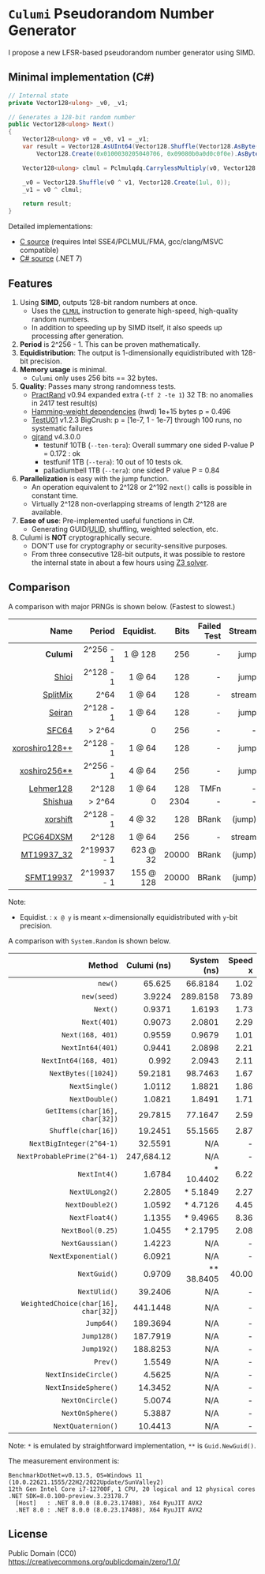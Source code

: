 # `Culumi` Pseudorandom Number Generator

I propose a new LFSR-based pseudorandom number generator using SIMD.

## Minimal implementation (C#)

```cs
// Internal state
private Vector128<ulong> _v0, _v1;

// Generates a 128-bit random number
public Vector128<ulong> Next()
{
    Vector128<ulong> v0 = _v0, v1 = _v1;
    var result = Vector128.AsUInt64(Vector128.Shuffle(Vector128.AsByte(v0 + v1),
        Vector128.Create(0x0100030205040706, 0x09080b0a0d0c0f0e).AsByte())) + v1;

    Vector128<ulong> clmul = Pclmulqdq.CarrylessMultiply(v0, Vector128.Create(0xbbc1b31a6451a582, 0), 0x00);

    _v0 = Vector128.Shuffle(v0 ^ v1, Vector128.Create(1ul, 0));
    _v1 = v0 ^ clmul;

    return result;
}
```

Detailed implementations:

* [C source](c/culumi.c) (requires Intel SSE4/PCLMUL/FMA, gcc/clang/MSVC compatible)
* [C# source](csharp/Culumi.cs) (.NET 7)

## Features

1. Using **SIMD**, outputs 128-bit random numbers at once.
    * Uses the [`CLMUL`](https://en.wikipedia.org/wiki/CLMUL_instruction_set) instruction to generate high-speed, high-quality random numbers.
    * In addition to speeding up by SIMD itself, it also speeds up processing after generation.
1. **Period** is 2^256 - 1. This can be proven mathematically.
1. **Equidistribution**: The output is 1-dimensionally equidistributed with 128-bit precision.
1. **Memory usage** is minimal.
    * `Culumi` only uses 256 bits == 32 bytes.
1. **Quality**: Passes many strong randomness tests.
    * [PractRand](http://pracrand.sourceforge.net/) v0.94 expanded extra (`-tf 2 -te 1`) 32 TB: no anomalies in 2417 test result(s)
    * [Hamming-weight dependencies](http://prng.di.unimi.it/hwd.php) (hwd) 1e+15 bytes p = 0.496
    * [TestU01](http://simul.iro.umontreal.ca/testu01/tu01.html) v1.2.3 BigCrush: p = [1e-7, 1 - 1e-7] through 100 runs, no systematic failures
    * [gjrand](http://gjrand.sourceforge.net/) v4.3.0.0
        * testunif 10TB (`--ten-tera`): Overall summary one sided P-value P = 0.172 : ok
        * testfunif 1TB (`--tera`): 10 out of 10 tests ok.
        * palladiumbell 1TB (`--tera`): one sided P value P = 0.84
1. **Parallelization** is easy with the jump function.
    * An operation equivalent to 2^128 or 2^192 `next()` calls is possible in constant time.
    * Virtually 2^128 non-overlapping streams of length 2^128 are available.
1. **Ease of use**: Pre-implemented useful functions in C#.
    * Generating GUID/[ULID](https://github.com/ulid/spec), shuffling, weighted selection, etc.
1. Culumi is **NOT** cryptographically secure.
    * DON'T use for cryptography or security-sensitive purposes.
    * From three consecutive 128-bit outputs, it was possible to restore the internal state in about a few hours using [Z3 solver](https://github.com/Z3Prover/z3).

## Comparison

A comparison with major PRNGs is shown below. (Fastest to slowest.)

|                                                                                                                 Name |      Period | Equidist. |       Bits | Failed Test | Stream |     Predict. | ns/KiB |
|---------------------------------------------------------------------------------------------------------------------:|------------:|----------:|-----------:|------------:|-------:|-------------:|-------:|
|                                                                                                           **Culumi** |   2^256 - 1 |   1 @ 128 |        256 |           - |   jump |     easy(Z3) |  58.68 |
|                                                                     [Shioi](https://github.com/andanteyk/prng-shioi) |   2^128 - 1 |    1 @ 64 |        128 |           - |   jump |      unknown |  81.97 |
|             [SplitMix](https://docs.oracle.com/en/java/javase/17/docs/api/java.base/java/util/SplittableRandom.html) |        2^64 |    1 @ 64 |        128 |           - | stream |   easy(math) |  91.80 |
|                                                                   [Seiran](https://github.com/andanteyk/prng-seiran) |   2^128 - 1 |    1 @ 64 |        128 |           - |   jump |     easy(Z3) |  97.26 |
|                                                                           [SFC64](https://pracrand.sourceforge.net/) |      > 2^64 |         0 |        256 |           - |      - |      unknown |  97.80 |
| [xoroshiro128++](https://docs.oracle.com/en/java/javase/17/docs/api/java.base/java/util/random/package-summary.html) |   2^128 - 1 |    1 @ 64 |        128 |           - |   jump |     easy(Z3) | 113.53 |
|                              [xoshiro256**](https://learn.microsoft.com/en-us/dotnet/api/system.random?view=net-7.0) |   2^256 - 1 |    4 @ 64 |        256 |           - |   jump | easy(matrix) | 137.79 |
|                                             [Lehmer128](https://en.wikipedia.org/wiki/Linear_congruential_generator) |       2^128 |    1 @ 64 |        128 |        TMFn |      - |    difficult | 140.67 |
|                                                                      [Shishua](https://github.com/espadrine/shishua) |      > 2^64 |         0 |       2304 |           - |      - |      unknown | 220.97 |
|                                                     [xorshift](https://docs.unity3d.com/ScriptReference/Random.html) |   2^128 - 1 |    4 @ 32 |        128 |       BRank | (jump) | easy(matrix) | 242.48 |
|                             [PCG64DXSM](https://numpy.org/doc/stable/reference/random/bit_generators/pcg64dxsm.html) |       2^128 |    1 @ 64 |        256 |           - | stream |      unknown | 308.30 |
|                                             [MT19937_32](https://en.wikipedia.org/wiki/Mersenne_Twister#Application) | 2^19937 - 1 |  623 @ 32 |      20000 |       BRank | (jump) |        heavy | 547.58 |
|                                          [SFMT19937](http://www.math.sci.hiroshima-u.ac.jp/m-mat/MT/SFMT/index.html) | 2^19937 - 1 | 155 @ 128 |      20000 |       BRank | (jump) |        heavy | 953.13 |

Note:  
* Equidist. : `x @ y` is meant `x`-dimensionally equidistributed with `y`-bit precision.

A comparison with `System.Random` is shown below.

|                               Method | Culumi (ns) | System (ns) | Speed x |
|-------------------------------------:|------------:|------------:|--------:|
|                              `new()` |      65.625 |     66.8184 |    1.02 |
|                          `new(seed)` |      3.9224 |    289.8158 |   73.89 |
|                             `Next()` |      0.9371 |      1.6193 |    1.73 |
|                          `Next(401)` |      0.9073 |      2.0801 |    2.29 |
|                     `Next(168, 401)` |      0.9559 |      0.9679 |    1.01 |
|                     `NextInt64(401)` |      0.9441 |      2.0898 |    2.21 |
|                `NextInt64(168, 401)` |       0.992 |      2.0943 |    2.11 |
|                  `NextBytes([1024])` |     59.2181 |     98.7463 |    1.67 |
|                       `NextSingle()` |      1.0112 |      1.8821 |    1.86 |
|                       `NextDouble()` |      1.0821 |      1.8491 |    1.71 |
|       `GetItems(char[16], char[32])` |     29.7815 |     77.1647 |    2.59 |
|                  `Shuffle(char[16])` |     19.2451 |     55.1565 |    2.87 |
|             `NextBigInteger(2^64-1)` |     32.5591 |         N/A |       - |
|          `NextProbablePrime(2^64-1)` |  247,684.12 |         N/A |       - |
|                         `NextInt4()` |      1.6784 |   * 10.4402 |    6.22 |
|                       `NextULong2()` |      2.2805 |    * 5.1849 |    2.27 |
|                      `NextDouble2()` |      1.0592 |    * 4.7126 |    4.45 |
|                       `NextFloat4()` |      1.1355 |    * 9.4965 |    8.36 |
|                     `NextBool(0.25)` |      1.0455 |    * 2.1795 |    2.08 |
|                     `NextGaussian()` |      1.4223 |         N/A |       - |
|                  `NextExponential()` |      6.0921 |         N/A |       - |
|                         `NextGuid()` |      0.9709 |  ** 38.8405 |   40.00 |
|                         `NextUlid()` |     39.2406 |         N/A |       - |
| `WeightedChoice(char[16], char[32])` |    441.1448 |         N/A |       - |
|                           `Jump64()` |    189.3694 |         N/A |       - |
|                          `Jump128()` |    187.7919 |         N/A |       - |
|                          `Jump192()` |    188.8253 |         N/A |       - |
|                             `Prev()` |      1.5549 |         N/A |       - |
|                 `NextInsideCircle()` |      4.5625 |         N/A |       - |
|                 `NextInsideSphere()` |     14.3452 |         N/A |       - |
|                     `NextOnCircle()` |      5.0074 |         N/A |       - |
|                     `NextOnSphere()` |      5.3887 |         N/A |       - |
|                   `NextQuaternion()` |     10.4413 |         N/A |       - |

Note: `*` is emulated by straightforward implementation, `**` is `Guid.NewGuid()`.

The measurement environment is:

```
BenchmarkDotNet=v0.13.5, OS=Windows 11 (10.0.22621.1555/22H2/2022Update/SunValley2)
12th Gen Intel Core i7-12700F, 1 CPU, 20 logical and 12 physical cores
.NET SDK=8.0.100-preview.3.23178.7
  [Host]   : .NET 8.0.0 (8.0.23.17408), X64 RyuJIT AVX2
  .NET 8.0 : .NET 8.0.0 (8.0.23.17408), X64 RyuJIT AVX2
```

## License

Public Domain (CC0)  
https://creativecommons.org/publicdomain/zero/1.0/

